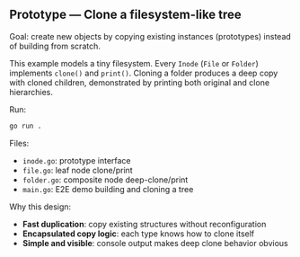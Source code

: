 ## Prototype — Clone a filesystem-like tree

Goal: create new objects by copying existing instances (prototypes) instead of building from scratch.

This example models a tiny filesystem. Every `Inode` (`File` or `Folder`) implements `clone()` and `print()`. Cloning a folder produces a deep copy with cloned children, demonstrated by printing both original and clone hierarchies.

Run:
```bash
go run .
```

Files:
- `inode.go`: prototype interface
- `file.go`: leaf node clone/print
- `folder.go`: composite node deep-clone/print
- `main.go`: E2E demo building and cloning a tree

Why this design:
- **Fast duplication**: copy existing structures without reconfiguration
- **Encapsulated copy logic**: each type knows how to clone itself
- **Simple and visible**: console output makes deep clone behavior obvious


